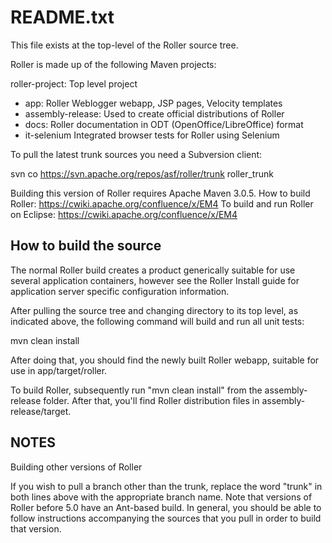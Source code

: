 README.txt
===

This file exists at the top-level of the Roller source tree.

Roller is made up of the following Maven projects:

roller-project:         Top level project
* app:                    Roller Weblogger webapp, JSP pages, Velocity templates
* assembly-release:       Used to create official distributions of Roller
* docs:                   Roller documentation in ODT (OpenOffice/LibreOffice) format
* it-selenium             Integrated browser tests for Roller using Selenium

To pull the latest trunk sources you need a Subversion client:

svn co https://svn.apache.org/repos/asf/roller/trunk roller_trunk

Building this version of Roller requires Apache Maven 3.0.5.
How to build Roller: https://cwiki.apache.org/confluence/x/EM4
To build and run Roller on Eclipse: https://cwiki.apache.org/confluence/x/EM4

How to build the source
---

The normal Roller build creates a product generically suitable for use several
application containers, however see the Roller Install guide for application server
specific configuration information.

After pulling the source tree and changing directory to its top level, as
indicated above, the following command will build and run all unit tests:

   mvn clean install

After doing that, you should find the newly built Roller webapp, suitable
for use in app/target/roller. 

To build Roller, subsequently run "mvn clean install" from the assembly-release
folder.  After that, you'll find Roller distribution files in 
assembly-release/target. 

NOTES
---

Building other versions of Roller

If you wish to pull a branch other than the trunk, replace the word
"trunk" in both lines above with the appropriate branch name.  Note that
versions of Roller before 5.0 have an Ant-based build.  In general, you should
be able to follow instructions accompanying the sources that you pull in order
to build that version.

